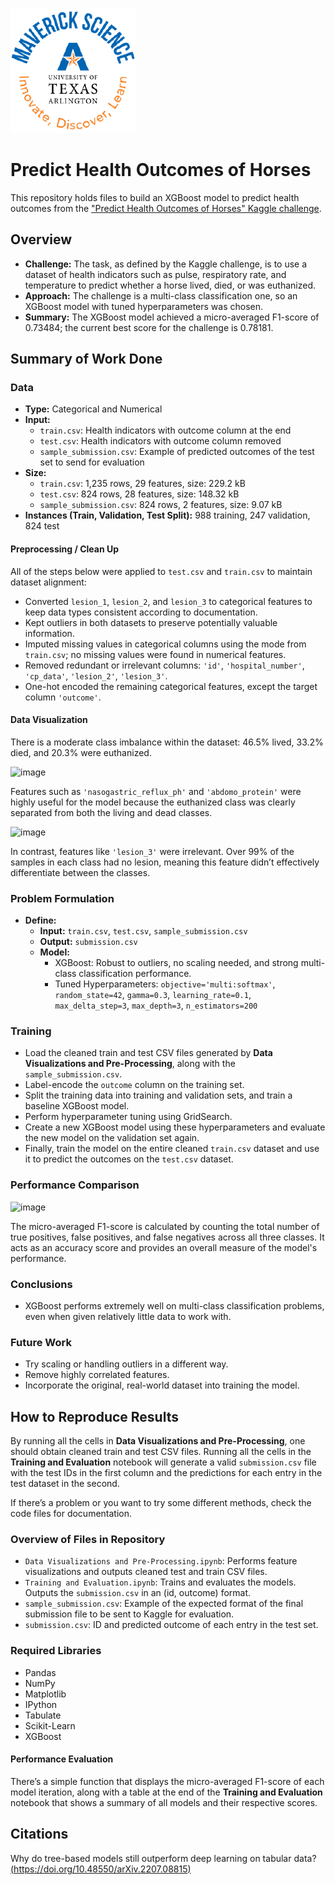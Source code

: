 ![](UTA-DataScience-Logo.png)

# Predict Health Outcomes of Horses

This repository holds files to build an XGBoost model to predict health outcomes from the ["Predict Health Outcomes of Horses" Kaggle challenge](https://www.kaggle.com/competitions/playground-series-s3e22).

## Overview

* **Challenge:** The task, as defined by the Kaggle challenge, is to use a dataset of health indicators such as pulse, respiratory rate, and temperature to predict whether a horse lived, died, or was euthanized.
* **Approach:** The challenge is a multi-class classification one, so an XGBoost model with tuned hyperparameters was chosen.
* **Summary:** The XGBoost model achieved a micro-averaged F1-score of 0.73484; the current best score for the challenge is 0.78181.

## Summary of Work Done

### Data

* **Type:** Categorical and Numerical
* **Input:**
  * `train.csv`: Health indicators with outcome column at the end
  * `test.csv`: Health indicators with outcome column removed
  * `sample_submission.csv`: Example of predicted outcomes of the test set to send for evaluation
* **Size:**
  * `train.csv`: 1,235 rows, 29 features, size: 229.2 kB
  * `test.csv`: 824 rows, 28 features, size: 148.32 kB
  * `sample_submission.csv`: 824 rows, 2 features, size: 9.07 kB
* **Instances (Train, Validation, Test Split):** 988 training, 247 validation, 824 test

#### Preprocessing / Clean Up

All of the steps below were applied to `test.csv` and `train.csv` to maintain dataset alignment:

* Converted `lesion_1`, `lesion_2`, and `lesion_3` to categorical features to keep data types consistent according to documentation.
* Kept outliers in both datasets to preserve potentially valuable information.
* Imputed missing values in categorical columns using the mode from `train.csv`; no missing values were found in numerical features.
* Removed redundant or irrelevant columns: `'id'`, `'hospital_number'`, `'cp_data'`, `'lesion_2'`, `'lesion_3'`.
* One-hot encoded the remaining categorical features, except the target column `'outcome'`.

#### Data Visualization

There is a moderate class imbalance within the dataset: 46.5% lived, 33.2% died, and 20.3% were euthanized.

![image](https://github.com/user-attachments/assets/a9a3a618-1bcd-4374-ba22-255d89564d2b)

Features such as `'nasogastric_reflux_ph'` and `'abdomo_protein'` were highly useful for the model because the euthanized class was clearly separated from both the living and dead classes.

![image](https://github.com/user-attachments/assets/bcab9bb3-6dd7-416e-b7a3-12fdf848007a)

In contrast, features like `'lesion_3'` were irrelevant. Over 99% of the samples in each class had no lesion, meaning this feature didn’t effectively differentiate between the classes.

### Problem Formulation

* **Define:**
  * **Input:** `train.csv`, `test.csv`, `sample_submission.csv`
  * **Output:** `submission.csv`
  * **Model:**
    * XGBoost: Robust to outliers, no scaling needed, and strong multi-class classification performance.
    * Tuned Hyperparameters: `objective='multi:softmax'`, `random_state=42`, `gamma=0.3`, `learning_rate=0.1`, `max_delta_step=3`, `max_depth=3`, `n_estimators=200`

### Training

* Load the cleaned train and test CSV files generated by **Data Visualizations and Pre-Processing**, along with the `sample_submission.csv`.
* Label-encode the `outcome` column on the training set.
* Split the training data into training and validation sets, and train a baseline XGBoost model.
* Perform hyperparameter tuning using GridSearch.
* Create a new XGBoost model using these hyperparameters and evaluate the new model on the validation set again.
* Finally, train the model on the entire cleaned `train.csv` dataset and use it to predict the outcomes on the `test.csv` dataset.

### Performance Comparison

![image](https://github.com/user-attachments/assets/c47c0cd7-cf77-4aaa-8b23-61d8773984dc)

The micro-averaged F1-score is calculated by counting the total number of true positives, false positives, and false negatives across all three classes. It acts as an accuracy score and provides an overall measure of the model's performance.

### Conclusions

* XGBoost performs extremely well on multi-class classification problems, even when given relatively little data to work with.

### Future Work

* Try scaling or handling outliers in a different way.
* Remove highly correlated features.
* Incorporate the original, real-world dataset into training the model.

## How to Reproduce Results

By running all the cells in **Data Visualizations and Pre-Processing**, one should obtain cleaned train and test CSV files. Running all the cells in the **Training and Evaluation** notebook will generate a valid `submission.csv` file with the test IDs in the first column and the predictions for each entry in the test dataset in the second.

If there’s a problem or you want to try some different methods, check the code files for documentation.

### Overview of Files in Repository

* `Data Visualizations and Pre-Processing.ipynb`: Performs feature visualizations and outputs cleaned test and train CSV files.
* `Training and Evaluation.ipynb`: Trains and evaluates the models. Outputs the `submission.csv` in an (id, outcome) format.
* `sample_submission.csv`: Example of the expected format of the final submission file to be sent to Kaggle for evaluation.
* `submission.csv`: ID and predicted outcome of each entry in the test set.

### Required Libraries

* Pandas
* NumPy
* Matplotlib
* IPython
* Tabulate
* Scikit-Learn
* XGBoost

#### Performance Evaluation

There’s a simple function that displays the micro-averaged F1-score of each model iteration, along with a table at the end of the **Training and Evaluation** notebook that shows a summary of all models and their respective scores.

## Citations

Why do tree-based models still outperform deep learning on tabular data? [(https://doi.org/10.48550/arXiv.2207.08815)](https://doi.org/10.48550/arXiv.2207.08815)
